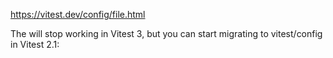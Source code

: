 https://vitest.dev/config/file.html

The <reference types="vitest" /> will stop working in Vitest 3, but you can start migrating to vitest/config in Vitest 2.1:
